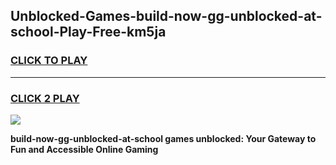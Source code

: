 
## Unblocked-Games-build-now-gg-unblocked-at-school-Play-Free-km5ja
<h3>
<a href="https://premium76.site?title=build-now-gg-unblocked-at-school&ref=20M">CLICK TO PLAY</a></h3>
<hr>

<h3>
<a href="https://premium76.site?title=build-now-gg-unblocked-at-school&ref=20M">CLICK 2 PLAY</a>
  
</h3>

<a href="https://premium76.site?title=build-now-gg-unblocked-at-school&ref=19M"><img src="https://clearcache.store/games.png"></a>


**build-now-gg-unblocked-at-school games unblocked: Your Gateway to Fun and Accessible Online Gaming**

